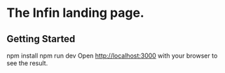# The Infin landing page.

## Getting Started

npm install
npm run dev
Open [http://localhost:3000](http://localhost:3000) with your browser to see the result.


